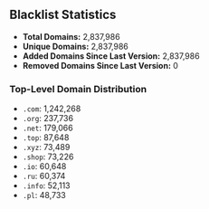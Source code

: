 ## Blacklist Statistics

- **Total Domains:** 2,837,986
- **Unique Domains:** 2,837,986
- **Added Domains Since Last Version:** 2,837,986
- **Removed Domains Since Last Version:** 0

### Top-Level Domain Distribution

-  `.com`: 1,242,268
-  `.org`: 237,736
-  `.net`: 179,066
-  `.top`: 87,648
-  `.xyz`: 73,489
-  `.shop`: 73,226
-  `.io`: 60,648
-  `.ru`: 60,374
-  `.info`: 52,113
-  `.pl`: 48,733
